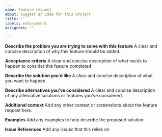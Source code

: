 ```yaml
---
name: Feature request
about: Suggest an idea for this project
title: ''
labels: enhancement
assignees: ''

---
```


**Describe the problem you are trying to solve with this feature**
A clear and concise description of why this feature should be added.

**Acceptance criteria**
A clear and concise description of what needs to happen to consider this feature completed

**Describe the solution you'd like**
A clear and concise description of what you want to happen.

**Describe alternatives you've considered**
A clear and concise description of any alternative solutions or features you've considered.

**Additional context**
Add any other context or screenshots about the feature request here.

**Examples**
Add any examples to help describe the proposed solution

**Issue References**
Add any issues that this relies on
